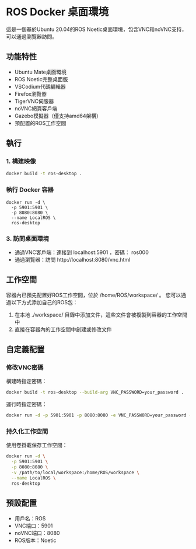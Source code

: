 # ROS Docker 桌面環境

這是一個基於Ubuntu 20.04的ROS Noetic桌面環境，包含VNC和noVNC支持，可以通過瀏覽器訪問。

## 功能特性
- Ubuntu Mate桌面環境
- ROS Noetic完整桌面版
- VSCodium代碼編輯器
- Firefox瀏覽器
- TigerVNC伺服器
- noVNC網頁客戶端
- Gazebo模擬器（僅支持amd64架構）
- 預配置的ROS工作空間

## 執行

### 1. 構建映像
```bash
docker build -t ros-desktop .
```

### 執行 Docker 容器
```
docker run -d \
  -p 5901:5901 \
  -p 8080:8080 \
  --name LocalROS \
  ros-desktop
```

### 3. 訪問桌面環境
- 通過VNC客戶端：連接到 localhost:5901 ，密碼： ros000
- 通過瀏覽器：訪問 http://localhost:8080/vnc.html




## 工作空間
容器內已預先配置好ROS工作空間，位於 /home/ROS/workspace/ 。
您可以通過以下方式添加自己的ROS包：

1. 在本地 ./workspace/ 目錄中添加文件，這些文件會被複製到容器的工作空間中
2. 直接在容器內的工作空間中創建或修改文件
## 自定義配置

### 修改VNC密碼

構建時指定密碼：
```bash
docker build -t ros-desktop --build-arg VNC_PASSWORD=your_password .
 ```

運行時指定密碼：
```bash
docker run -d -p 5901:5901 -p 8080:8080 -e VNC_PASSWORD=your_password --name LocalROS ros-desktop
```

### 持久化工作空間
使用卷掛載保存工作空間：

```bash
docker run -d \
  -p 5901:5901 \
  -p 8080:8080 \
  -v /path/to/local/workspace:/home/ROS/workspace \
  --name LocalROS \
  ros-desktop
 ```

## 預設配置
- 用戶名：ROS
- VNC端口：5901
- noVNC端口：8080
- ROS版本：Noetic

